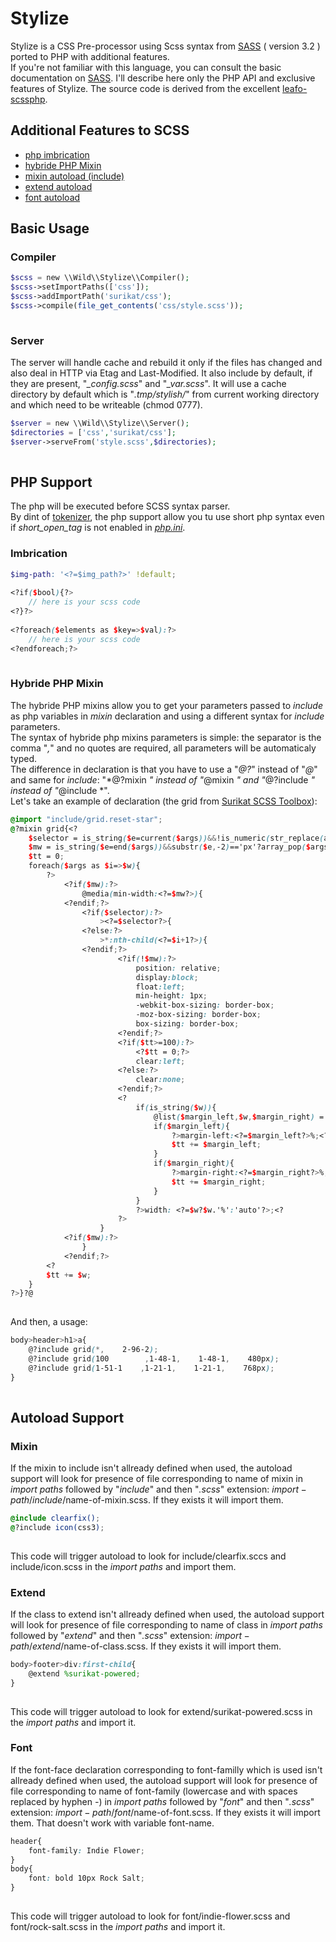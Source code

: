  Stylize
========

 Stylize is a CSS Pre-processor using Scss syntax from [SASS](http://sass-lang.com) ( version 3.2 ) ported to PHP with additional features.  
 If you're not familiar with this language, you can consult the basic documentation on [SASS](https://en.wikipedia.org/wiki/Sass_%28stylesheet_language%29). I'll describe here only the PHP API and exclusive features of Stylize. The source code is derived from the excellent [leafo-scssphp](http://leafo.net/scssphp/).

Additional Features to SCSS
---------------------------

- [php imbrication](http://wildsurikat.com/stylize#php-imbrication)
- [hybride PHP Mixin](http://wildsurikat.com/stylize#php-mixin)
- [mixin autoload (include)](http://wildsurikat.com/stylize#autoload-mixin)
- [extend autoload](http://wildsurikat.com/stylize#autoload-extend)
- [font autoload](http://wildsurikat.com/stylize#autoload-font)

Basic Usage
-----------

### Compiler

 
```php
$scss = new \\Wild\\Stylize\\Compiler();  
$scss->setImportPaths(['css']);  
$scss->addImportPath('surikat/css');  
$scss->compile(file_get_contents('css/style.scss'));  
            
```


### Server

 The server will handle cache and rebuild it only if the files has changed and also deal in HTTP via Etag and Last-Modified. It also include by default, if they are present, "*_config.scss*" and "*_var.scss*". It will use a cache directory by default which is "*.tmp/stylish/*" from current working directory and which need to be writeable (chmod 0777). 
```php
$server = new \\Wild\\Stylize\\Server();  
$directories = ['css','surikat/css'];  
$server->serveFrom('style.scss',$directories);  
            
```


PHP Support
-----------

 The php will be executed before SCSS syntax parser.  
 By dint of [tokenizer](http://php.net/manual/en/book.tokenizer.php), the php support allow you tu use short php syntax even if *short_open_tag* is not enabled in [*php.ini*](http://php.net/manual/en/ini.core.php).

### Imbrication

 
```scss
$img-path: '<?=$img_path?>' !default;  
  
<?if($bool){?>  
    // here is your scss code  
<?}?>  
  
<?foreach($elements as $key=>$val):?>  
    // here is your scss code  
<?endforeach;?>  
            
```


### Hybride PHP Mixin

 The hybride PHP mixins allow you to get your parameters passed to *include* as php variables in *mixin* declaration and using a different syntax for *include* parameters.  
 The syntax of hybride php mixins parameters is simple: the separator is the comma "*,*" and no quotes are required, all parameters will be automaticaly typed.  
 The difference in declaration is that you have to use a "*@?*" instead of "*@*" and same for *include*: "*@?mixin *" instead of "*@mixin *" and "*@?include *" instead of "*@include *".  
 Let's take an example of declaration (the grid from [Surikat SCSS Toolbox](http://wildsurikat.com/css-toolbox)): 
```scss
@import "include/grid.reset-star";  
@?mixin grid{<?  
    $selector = is_string($e=current($args))&&!is_numeric(str_replace(array('-',',','.'),'',$e))?array_shift($args):false;  
    $mw = is_string($e=end($args))&&substr($e,-2)=='px'?array_pop($args):false;  
    $tt = 0;  
    foreach($args as $i=>$w){  
        ?>  
            <?if($mw):?>  
                @media(min-width:<?=$mw?>){  
            <?endif;?>  
                <?if($selector):?>  
                    ><?=$selector?>{  
                <?else:?>  
                    >*:nth-child(<?=$i+1?>){  
                <?endif;?>  
                        <?if(!$mw):?>  
                            position: relative;  
                            display:block;  
                            float:left;  
                            min-height: 1px;  
                            -webkit-box-sizing: border-box;  
                            -moz-box-sizing: border-box;  
                            box-sizing: border-box;  
                        <?endif;?>  
                        <?if($tt>=100):?>  
                            <?$tt = 0;?>  
                            clear:left;  
                        <?else:?>  
                            clear:none;  
                        <?endif;?>  
                        <?  
                            if(is_string($w)){  
                                @list($margin_left,$w,$margin_right) = explode(',',str_replace('-',',',$w));  
                                if($margin_left){  
                                    ?>margin-left:<?=$margin_left?>%;<?  
                                    $tt += $margin_left;  
                                }  
                                if($margin_right){  
                                    ?>margin-right:<?=$margin_right?>%;<?  
                                    $tt += $margin_right;  
                                }  
                            }  
                            ?>width: <?=$w?$w.'%':'auto'?>;<?  
                        ?>  
                    }  
            <?if($mw):?>  
                }  
            <?endif;?>  
        <?  
        $tt += $w;  
    }  
?>}?@  
            
```
   
And then, a usage:  
 
```scss
body>header>h1>a{  
    @?include grid(*,    2-96-2);  
    @?include grid(100        ,1-48-1,    1-48-1,    480px);  
    @?include grid(1-51-1    ,1-21-1,    1-21-1,    768px);  
}  
            
```


Autoload Support
----------------

### Mixin

 If the mixin to include isn't allready defined when used, the autoload support will look for presence of file corresponding to name of mixin in *import paths* followed by "*include*" and then "*.scss*" extension: $import-path/include/$name-of-mixin.scss. If they exists it will import them. 
```scss
@include clearfix();  
@?include icon(css3);  
            
```
 This code will trigger autoload to look for include/clearfix.sccs and include/icon.scss in the *import paths* and import them.

### Extend

 If the class to extend isn't allready defined when used, the autoload support will look for presence of file corresponding to name of class in *import paths* followed by "*extend*" and then "*.scss*" extension: $import-path/extend/$name-of-class.scss. If they exists it will import them. 
```scss
body>footer>div:first-child{  
    @extend %surikat-powered;  
}  
            
```
 This code will trigger autoload to look for extend/surikat-powered.scss in the *import paths* and import it.

### Font

 If the font-face declaration corresponding to font-familly which is used isn't allready defined when used, the autoload support will look for presence of file corresponding to name of font-family (lowercase and with spaces replaced by hyphen *-*) in *import paths* followed by "*font*" and then "*.scss*" extension: $import-path/font/$name-of-font.scss. If they exists it will import them. That doesn't work with variable font-name. 
```scss
header{  
    font-family: Indie Flower;  
}  
body{  
    font: bold 10px Rock Salt;  
}  
            
```
 This code will trigger autoload to look for font/indie-flower.scss and font/rock-salt.scss in the *import paths* and import it.
